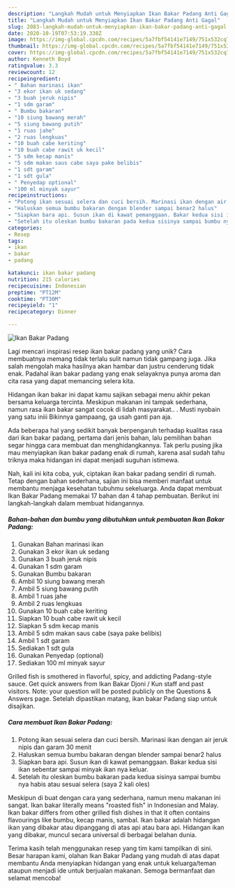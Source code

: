 ```yaml
---
description: "Langkah Mudah untuk Menyiapkan Ikan Bakar Padang Anti Gagal"
title: "Langkah Mudah untuk Menyiapkan Ikan Bakar Padang Anti Gagal"
slug: 2083-langkah-mudah-untuk-menyiapkan-ikan-bakar-padang-anti-gagal
date: 2020-10-19T07:53:19.338Z
image: https://img-global.cpcdn.com/recipes/5a7fbf54141e7149/751x532cq70/ikan-bakar-padang-foto-resep-utama.jpg
thumbnail: https://img-global.cpcdn.com/recipes/5a7fbf54141e7149/751x532cq70/ikan-bakar-padang-foto-resep-utama.jpg
cover: https://img-global.cpcdn.com/recipes/5a7fbf54141e7149/751x532cq70/ikan-bakar-padang-foto-resep-utama.jpg
author: Kenneth Boyd
ratingvalue: 3.3
reviewcount: 12
recipeingredient:
- " Bahan marinasi ikan"
- "3 ekor ikan uk sedang"
- "3 buah jeruk nipis"
- "1 sdm garam"
- " Bumbu bakaran"
- "10 siung bawang merah"
- "5 siung bawang putih"
- "1 ruas jahe"
- "2 ruas lengkuas"
- "10 buah cabe keriting"
- "10 buah cabe rawit uk kecil"
- "5 sdm kecap manis"
- "5 sdm makan saus cabe saya pake belibis"
- "1 sdt garam"
- "1 sdt gula"
- " Penyedap optional"
- "100 ml minyak sayur"
recipeinstructions:
- "Potong ikan sesuai selera dan cuci bersih. Marinasi ikan dengan air jeruk nipis dan garam 30 menit"
- "Haluskan semua bumbu bakaran dengan blender sampai benar2 halus"
- "Siapkan bara api. Susun ikan di kawat pemanggaan. Bakar kedua sisi ikan sebentar sampai minyak ikan nya keluar."
- "Setelah itu oleskan bumbu bakaran pada kedua sisinya sampai bumbu nya habis atau sesuai selera (saya 2 kali oles)"
categories:
- Resep
tags:
- ikan
- bakar
- padang

katakunci: ikan bakar padang 
nutrition: 215 calories
recipecuisine: Indonesian
preptime: "PT12M"
cooktime: "PT30M"
recipeyield: "1"
recipecategory: Dinner

---
```



![Ikan Bakar Padang](https://img-global.cpcdn.com/recipes/5a7fbf54141e7149/751x532cq70/ikan-bakar-padang-foto-resep-utama.jpg)

Lagi mencari inspirasi resep ikan bakar padang yang unik? Cara membuatnya memang tidak terlalu sulit namun tidak gampang juga. Jika salah mengolah maka hasilnya akan hambar dan justru cenderung tidak enak. Padahal ikan bakar padang yang enak selayaknya punya aroma dan cita rasa yang dapat memancing selera kita.

Hidangan ikan bakar ini dapat kamu sajikan sebagai menu akhir pekan bersama keluarga tercinta. Meskipun makanan ini tampak sederhana, namun rasa ikan bakar sangat cocok di lidah masyarakat.. . Musti nyobain yang satu iniii Bikinnya gampaang, ga usah ganti pan aja.

Ada beberapa hal yang sedikit banyak berpengaruh terhadap kualitas rasa dari ikan bakar padang, pertama dari jenis bahan, lalu pemilihan bahan segar hingga cara membuat dan menghidangkannya. Tak perlu pusing jika mau menyiapkan ikan bakar padang enak di rumah, karena asal sudah tahu triknya maka hidangan ini dapat menjadi suguhan istimewa.


Nah, kali ini kita coba, yuk, ciptakan ikan bakar padang sendiri di rumah. Tetap dengan bahan sederhana, sajian ini bisa memberi manfaat untuk membantu menjaga kesehatan tubuhmu sekeluarga. Anda dapat membuat Ikan Bakar Padang memakai 17 bahan dan 4 tahap pembuatan. Berikut ini langkah-langkah dalam membuat hidangannya.

<!--inarticleads1-->

##### Bahan-bahan dan bumbu yang dibutuhkan untuk pembuatan Ikan Bakar Padang:

1. Gunakan  Bahan marinasi ikan
1. Gunakan 3 ekor ikan uk sedang
1. Gunakan 3 buah jeruk nipis
1. Gunakan 1 sdm garam
1. Gunakan  Bumbu bakaran
1. Ambil 10 siung bawang merah
1. Ambil 5 siung bawang putih
1. Ambil 1 ruas jahe
1. Ambil 2 ruas lengkuas
1. Gunakan 10 buah cabe keriting
1. Siapkan 10 buah cabe rawit uk kecil
1. Siapkan 5 sdm kecap manis
1. Ambil 5 sdm makan saus cabe (saya pake belibis)
1. Ambil 1 sdt garam
1. Sediakan 1 sdt gula
1. Gunakan  Penyedap (optional)
1. Sediakan 100 ml minyak sayur


Grilled fish is smothered in flavorful, spicy, and addicting Padang-style sauce. Get quick answers from Ikan Bakar Djoni / Kun staff and past visitors. Note: your question will be posted publicly on the Questions &amp; Answers page. Setelah dipastikan matang, ikan bakar Padang siap untuk disajikan. 

<!--inarticleads2-->

##### Cara membuat Ikan Bakar Padang:

1. Potong ikan sesuai selera dan cuci bersih. Marinasi ikan dengan air jeruk nipis dan garam 30 menit
1. Haluskan semua bumbu bakaran dengan blender sampai benar2 halus
1. Siapkan bara api. Susun ikan di kawat pemanggaan. Bakar kedua sisi ikan sebentar sampai minyak ikan nya keluar.
1. Setelah itu oleskan bumbu bakaran pada kedua sisinya sampai bumbu nya habis atau sesuai selera (saya 2 kali oles)


Meskipun di buat dengan cara yang sederhana, namun menu makanan ini sangat. Ikan bakar literally means &#34;roasted fish&#34; in Indonesian and Malay. Ikan bakar differs from other grilled fish dishes in that it often contains flavourings like bumbu, kecap manis, sambal. Ikan bakar adalah hidangan ikan yang dibakar atau dipanggang di atas api atau bara api. Hidangan ikan yang dibakar, muncul secara universal di berbagai belahan dunia. 

Terima kasih telah menggunakan resep yang tim kami tampilkan di sini. Besar harapan kami, olahan Ikan Bakar Padang yang mudah di atas dapat membantu Anda menyiapkan hidangan yang enak untuk keluarga/teman ataupun menjadi ide untuk berjualan makanan. Semoga bermanfaat dan selamat mencoba!
